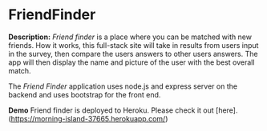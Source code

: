 # FriendFinder

**Description:**
*Friend finder* is a place where you can be matched with new friends.  How it works, this full-stack site will take in results from users input in the survey, then compare the users answers to other users answers.  The app will then display the name and picture of the user with the best overall match.

The *Friend Finder* application uses node.js and express server on the backend and uses bootstrap for the front end. 

**Demo**
Friend finder is deployed to Heroku.  Please check it out [here]. (https://morning-island-37665.herokuapp.com/) 
